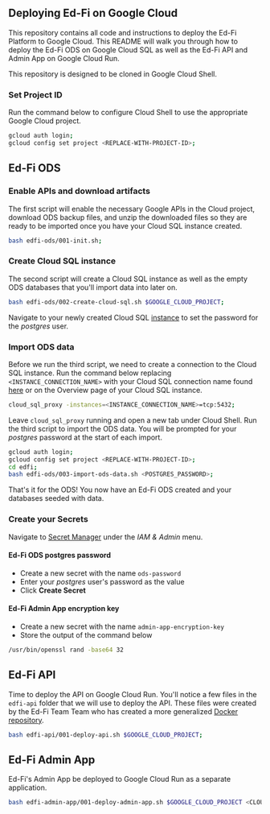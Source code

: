 ## Deploying Ed-Fi on Google Cloud
This repository contains all code and instructions to deploy the Ed-Fi Platform to Google Cloud. This README will walk you through how to deploy the Ed-Fi ODS on Google Cloud SQL as well as the Ed-Fi API and Admin App on Google Cloud Run.

This repository is designed to be cloned in Google Cloud Shell.

### Set Project ID
Run the command below to configure Cloud Shell to use the appropriate Google Cloud project.

```bash
gcloud auth login;
gcloud config set project <REPLACE-WITH-PROJECT-ID>;
```

## Ed-Fi ODS

### Enable APIs and download artifacts
The first script will enable the necessary Google APIs in the Cloud project, download ODS backup files, and unzip the downloaded files so they are ready to be imported once you have your Cloud SQL instance created.

```bash
bash edfi-ods/001-init.sh;
```

### Create Cloud SQL instance
The second script will create a Cloud SQL instance as well as the empty ODS databases that you'll import data into later on.

```bash
bash edfi-ods/002-create-cloud-sql.sh $GOOGLE_CLOUD_PROJECT;
```

Navigate to your newly created Cloud SQL [instance](https://console.cloud.google.com/sql/instances/edfi-ods-db/users) to set the password for the *postgres* user.


### Import ODS data
Before we run the third script, we need to create a connection to the Cloud SQL instance. Run the command below replacing `<INSTANCE_CONNECTION_NAME>` with your Cloud SQL connection name found [here](https://console.cloud.google.com/sql/instances/ods/overview?cloudshell=true&folder) or on the Overview page of your Cloud SQL instance.

```bash
cloud_sql_proxy -instances=<INSTANCE_CONNECTION_NAME>=tcp:5432;
```

Leave `cloud_sql_proxy` running and open a new tab under Cloud Shell. Run the third script to import the ODS data. You will be prompted for your *postgres* password at the start of each import.

```bash
gcloud auth login;
gcloud config set project <REPLACE-WITH-PROJECT-ID>;
cd edfi;
bash edfi-ods/003-import-ods-data.sh <POSTGRES_PASSWORD>;
```

That's it for the ODS! You now have an Ed-Fi ODS created and your databases seeded with data.


### Create your Secrets
Navigate to [Secret Manager](https://console.cloud.google.com/security/secret-manager) under the *IAM & Admin* menu.

#### Ed-Fi ODS postgres password

* Create a new secret with the name `ods-password`
* Enter your *postgres* user's password as the value
* Click **Create Secret**

#### Ed-Fi Admin App encryption key

* Create a new secret with the name `admin-app-encryption-key`
* Store the output of the command below

```bash
/usr/bin/openssl rand -base64 32
```

## Ed-Fi API
Time to deploy the API on Google Cloud Run. You'll notice a few files in the `edfi-api` folder that we will use to deploy the API. These files were created by the Ed-Fi Team Team who has created a more generalized [Docker repository](https://github.com/Ed-Fi-Alliance-OSS/Ed-Fi-ODS-Docker).

```bash
bash edfi-api/001-deploy-api.sh $GOOGLE_CLOUD_PROJECT;
```

## Ed-Fi Admin App
Ed-Fi's Admin App be deployed to Google Cloud Run as a separate application.

```bash
bash edfi-admin-app/001-deploy-admin-app.sh $GOOGLE_CLOUD_PROJECT <CLOUD_RUN_EDFI_API_URL>;
```